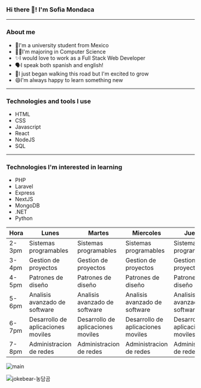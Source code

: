 ### Hi there 👋! I'm Sofia Mondaca
***
###  About me
- 🤠I'm a university student from Mexico 
- 👩‍💻I'm majoring in Computer Science
- ✨I would love to work as a Full Stack Web Developer
- 🗣️I speak both spanish and english!
- 🌱I just began walking this road but I'm excited to grow
- 😄I'm always happy to learn something new
***
### Technologies and tools I use
- HTML
- CSS
- Javascript
- React
- NodeJS
- SQL
***
### Technologies I'm interested in learning
- PHP
- Laravel
- Express
- NextJS
- MongoDB
- .NET
- Python

| **Hora** | **Lunes**                          | **Martes**                         | **Miercoles**                      | **Jueves**                         | **Viernes**                        |
|----------|------------------------------------|------------------------------------|------------------------------------|------------------------------------|------------------------------------|
| 2-3pm    | Sistemas programables              | Sistemas programables              | Sistemas programables              | Sistemas programables              | Sistemas programables              |
| 3-4pm    | Gestion de proyectos               | Gestion de proyectos               | Gestion de proyectos               | Gestion de proyectos               | Gestion de proyectos               |
| 4-5pm    | Patrones de diseño                 | Patrones de diseño                 | Patrones de diseño                 | Patrones de diseño                 | Patrones de diseño                 |
| 5-6pm    | Analisis avanzado de software      | Analisis avanzado de software      | Analisis avanzado de software      | Analisis avanzado de software      | Analisis avanzado de software      |
| 6-7pm    | Desarrollo de aplicaciones moviles | Desarrollo de aplicaciones moviles | Desarrollo de aplicaciones moviles | Desarrollo de aplicaciones moviles | Desarrollo de aplicaciones moviles |
| 7-8pm    | Administracion de redes            | Administracion de redes            | Administracion de redes            | Administracion de redes            | Administracion de redes            |

![main](https://user-images.githubusercontent.com/62130046/186826064-e0982db3-00dd-488a-932f-7d32706611a2.png)

![jokebear-농담곰](https://user-images.githubusercontent.com/62130046/186828778-fc7fdbcc-1839-4186-99d2-8cb2d2c746dc.gif)
